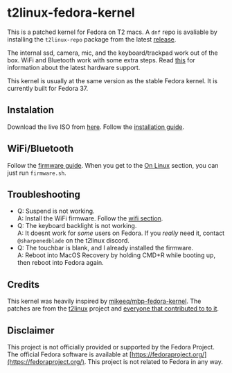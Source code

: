 # t2linux-fedora-kernel

This is a patched kernel for Fedora on T2 macs. A `dnf` repo is avaliable by installing the `t2linux-repo` package from the latest [release](https://github.com/sharpenedblade/t2linux-fedora-kernel/releases/latest).

The internal ssd, camera, mic, and the keyboard/trackpad work out of the box. WiFi and Bluetooth work with some extra steps. Read [this](https://wiki.t2linux.org/state/) for information about the latest hardware support.

This kernel is usually at the same version as the stable Fedora kernel. It is currently built for Fedora 37.

## Instalation

Download the live ISO from [here](https://github.com/sharpenedblade/t2linux-fedora-iso). Follow the [installation guide](https://wiki.t2linux.org/distributions/fedora/installation/).

## WiFi/Bluetooth

Follow the [firmware guide](https://wiki.t2linux.org/guides/wifi/). When you get to the [On Linux](https://wiki.t2linux.org/guides/wifi-bluetooth/#on-linux) section, you can just run `firmware.sh`. 

## Troubleshooting

- Q: Suspend is not working.  
    A: Install the WiFi firmware. Follow the [wifi section](#wifi).
- Q: The keyboard backlight is not working.  
    A: It doesnt work for *some* users on Fedora. If you *really* need it, contact `@sharpenedblade` on the t2linux discord.
- Q: The touchbar is blank, and I already installed the firmware.  
    A: Reboot into MacOS Recovery by holding CMD+R while booting up, then reboot into Fedora again.

## Credits

This kernel was heavily inspired by [mikeeq/mbp-fedora-kernel](https://github.com/mikeeq/mbp-fedora-kernel). The patches are from the [t2linux](t2linux.org) project and [everyone that contributed to to it](https://github.com/t2linux/linux-t2-patches/graphs/contributors).

## Disclaimer
This project is not officially provided or supported by the Fedora Project. The official Fedora software is available at [https://fedoraproject.org/](https://fedoraproject.org/). This project is not related to Fedora in any way.
